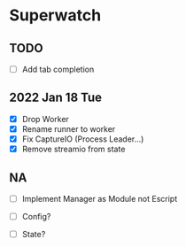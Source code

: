 # Superwatch 

## TODO

- [ ] Add tab completion

## 2022 Jan 18 Tue

- [x] Drop Worker 
- [x] Rename runner to worker
- [x] Fix CaptureIO (Process Leader...)
- [x] Remove streamio from state

## NA

- [ ] Implement Manager as Module not Escript

- [ ] Config?
- [ ] State?

